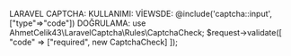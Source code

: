 LARAVEL CAPTCHA:
KULLANIMI:
VİEWSDE:
@include('captcha::input',["type"=>"code"])
DOĞRULAMA:
use AhmetCelik43\LaravelCaptcha\Rules\CaptchaCheck;
$request->validate([
 "code" => ["required", new CaptchaCheck]
]);
